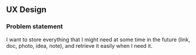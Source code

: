 ## UX Design


### Problem statement

I want to store everything that I might need at some time in the future (link, doc, photo, idea, note), and retrieve it easily when I need it.

